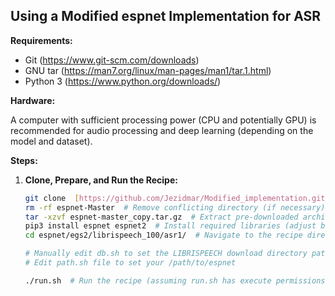 ## Using a Modified espnet Implementation for ASR

**Requirements:**

* Git (https://www.git-scm.com/downloads)
* GNU tar (https://man7.org/linux/man-pages/man1/tar.1.html)
* Python 3 (https://www.python.org/downloads/)

**Hardware:**

A computer with sufficient processing power (CPU and potentially GPU) is recommended for audio processing and deep learning (depending on the model and dataset).

**Steps:**

1. **Clone, Prepare, and Run the Recipe:**

   ```bash
   git clone  [https://github.com/Jezidmar/Modified_implementation.git](https://github.com/Jezidmar/Modified_implementation.git)  # Clone the repository
   rm -rf espnet-Master  # Remove conflicting directory (if necessary)
   tar -xzvf espnet-master_copy.tar.gz  # Extract pre-downloaded archive (replace with your archive name)
   pip3 install espnet espnet2  # Install required libraries (adjust based on your needs)
   cd espnet/egs2/librispeech_100/asr1/  # Navigate to the recipe directory

   # Manually edit db.sh to set the LIBRISPEECH download directory path
   # Edit path.sh file to set your /path/to/espnet

   ./run.sh  # Run the recipe (assuming run.sh has execute permissions)
